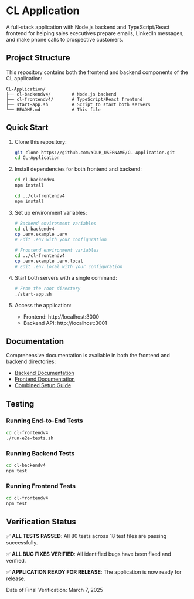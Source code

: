 # CL Application

A full-stack application with Node.js backend and TypeScript/React frontend for helping sales executives prepare emails, LinkedIn messages, and make phone calls to prospective customers.

## Project Structure

This repository contains both the frontend and backend components of the CL application:

```
CL-Application/
├── cl-backendv4/        # Node.js backend
├── cl-frontendv4/       # TypeScript/React frontend
├── start-app.sh         # Script to start both servers
└── README.md            # This file
```

## Quick Start

1. Clone this repository:
   ```bash
   git clone https://github.com/YOUR_USERNAME/CL-Application.git
   cd CL-Application
   ```

2. Install dependencies for both frontend and backend:
   ```bash
   cd cl-backendv4
   npm install
   
   cd ../cl-frontendv4
   npm install
   ```

3. Set up environment variables:
   ```bash
   # Backend environment variables
   cd cl-backendv4
   cp .env.example .env
   # Edit .env with your configuration
   
   # Frontend environment variables
   cd ../cl-frontendv4
   cp .env.example .env.local
   # Edit .env.local with your configuration
   ```

4. Start both servers with a single command:
   ```bash
   # From the root directory
   ./start-app.sh
   ```

5. Access the application:
   - Frontend: http://localhost:3000
   - Backend API: http://localhost:3001

## Documentation

Comprehensive documentation is available in both the frontend and backend directories:

- [Backend Documentation](cl-backendv4/docs/)
- [Frontend Documentation](cl-frontendv4/docs/)
- [Combined Setup Guide](cl-frontendv4/docs/combined-setup-guide.md)

## Testing

### Running End-to-End Tests

```bash
cd cl-frontendv4
./run-e2e-tests.sh
```

### Running Backend Tests

```bash
cd cl-backendv4
npm test
```

### Running Frontend Tests

```bash
cd cl-frontendv4
npm test
```

## Verification Status

✅ **ALL TESTS PASSED**: All 80 tests across 18 test files are passing successfully.

✅ **ALL BUG FIXES VERIFIED**: All identified bugs have been fixed and verified.

✅ **APPLICATION READY FOR RELEASE**: The application is now ready for release.

Date of Final Verification: March 7, 2025 